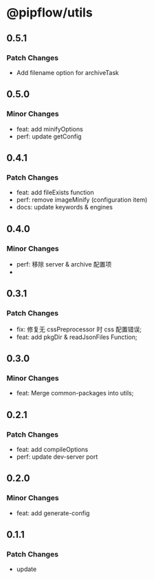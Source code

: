 # @pipflow/utils

## 0.5.1

### Patch Changes

- Add filename option for archiveTask

## 0.5.0

### Minor Changes

- feat: add minifyOptions
- perf: update getConfig

## 0.4.1

### Patch Changes

- feat: add fileExists function
- perf: remove imageMinify (configuration item)
- docs: update keywords & engines

## 0.4.0

### Minor Changes

- perf: 移除 server & archive 配置项
-

## 0.3.1

### Patch Changes

- fix: 修复无 cssPreprocessor 时 css 配置错误;
- feat: add pkgDir & readJsonFiles Function;

## 0.3.0

### Minor Changes

- feat: Merge common-packages into utils;

## 0.2.1

### Patch Changes

- feat: add compileOptions
- perf: update dev-server port

## 0.2.0

### Minor Changes

- feat: add generate-config

## 0.1.1

### Patch Changes

- update
